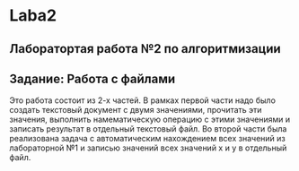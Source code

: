 # Laba2
## Лаборатортая работа №2 по алгоритмизации
## Задание: Работа с файлами
Это работа состоит из 2-х частей. В рамках первой части надо было создать текстовый документ с двумя значениями, прочитать эти значения, выполнить намематическую операцию с этими значениями и записать результат в отдельный текстовый файл. Во второй части была реализована задача с автоматическим нахождением всех значений из лабораторной №1 и записью значений всех значений x и y в отдельный файл.

